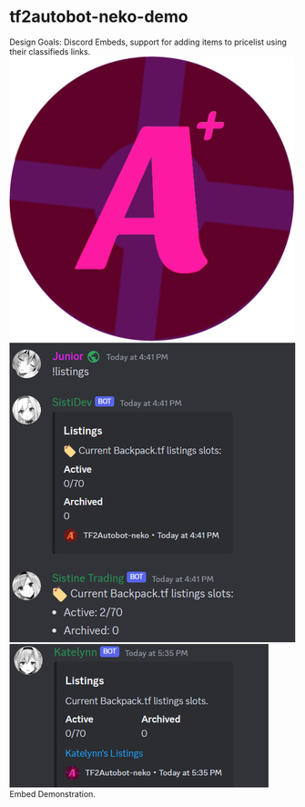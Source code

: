 # tf2autobot-neko-demo
<a>Design Goals: Discord Embeds, support for adding items to pricelist using their classifieds links.</a>
<img style="height: 500px; width: 500px;" src="https://raw.githubusercontent.com/joe20050108/tf2autobot-neko-resources/main/logo.png">
<br>
<img src="https://github.com/joe20050108/tf2autobot-neko-demo/blob/main/example-autobot.png?raw=true">
<br>
<img src="https://raw.githubusercontent.com/joe20050108/tf2autobot-neko-demo/main/Screenshot%202023-08-04%20173754.png">
Embed
Demonstration.
